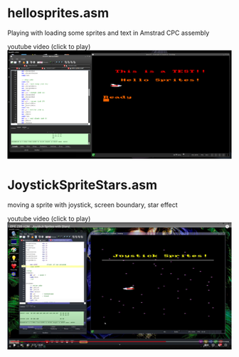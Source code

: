 # hellosprites.asm
Playing with loading some sprites and text in Amstrad CPC assembly

youtube video (click to play)
[![Watch the video](https://github.com/WacKEDmaN/HelloSprites/blob/main/hellosprites.png)](https://www.youtube.com/watch?v=BBwipD91QfE)

# JoystickSpriteStars.asm
moving a sprite with joystick, screen boundary, star effect

youtube video (click to play)
[![Watch the video](https://github.com/WacKEDmaN/HelloSprites/blob/main/JoystickSpriteStars.png)](https://www.youtube.com/watch?v=W7Ofuo_xptY)
